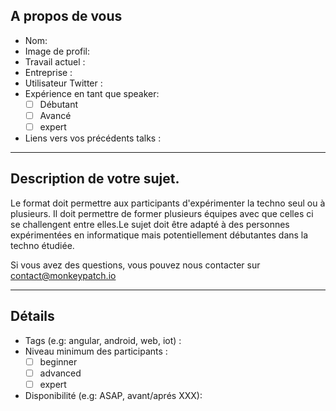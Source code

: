 

## A propos de vous

* Nom:
* Image de profil:
* Travail actuel :
* Entreprise : 
* Utilisateur Twitter :
* Expérience en tant que speaker:
    - [ ] Débutant
    - [ ] Avancé
    - [ ] expert
* Liens vers vos précédents talks : 

---

## Description de votre sujet. 

Le format doit permettre aux participants d'expérimenter la techno seul ou à plusieurs. Il doit permettre de former plusieurs équipes avec que celles ci se challengent entre elles.Le sujet doit être adapté à des personnes expérimentées en informatique mais potentiellement débutantes dans la techno étudiée. 

Si vous avez des questions, vous pouvez nous contacter sur contact@monkeypatch.io

---

## Détails

* Tags (e.g: angular, android, web, iot) :
* Niveau minimum des participants :
    - [ ] beginner
    - [ ] advanced
    - [ ] expert

* Disponibilité (e.g: ASAP, avant/aprés XXX):